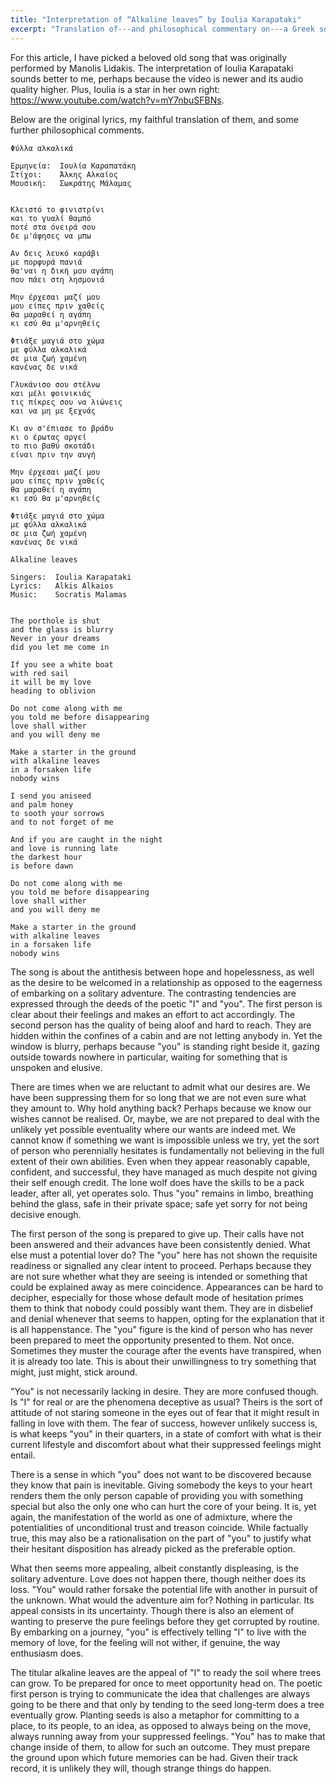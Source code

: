 ```yaml
---
title: "Interpretation of “Alkaline leaves” by Ioulia Karapataki"
excerpt: "Translation of---and philosophical commentary on---a Greek song whose translated title is 'Alkaline leaves'."
---
```


For this article, I have picked a beloved old song that was originally performed by Manolis Lidakis. The interpretation of Ioulia Karapataki sounds better to me, perhaps because the video is newer and its audio quality higher. Plus, Ioulia is a star in her own right: <https://www.youtube.com/watch?v=mY7nbuSFBNs>.

Below are the original lyrics, my faithful translation of them, and some further philosophical comments.

```
Φύλλα αλκαλικά

Ερμηνεία:  Ιουλία Καραπατάκη
Στίχοι:    Άλκης Αλκαίος
Μουσική:   Σωκράτης Μάλαμας


Κλειστό το φινιστρίνι
και το γυαλί θαμπό
ποτέ στα όνειρά σου
δε μ'άφησες να μπω

Αν δεις λευκό καράβι
με πορφυρά πανιά
θα'ναι η δική μου αγάπη
που πάει στη λησμονιά

Μην έρχεσαι μαζί μου
μου είπες πριν χαθείς
θα μαραθεί η αγάπη
κι εσύ θα μ'αρνηθείς

Φτιάξε μαγιά στο χώμα
με φύλλα αλκαλικά
σε μια ζωή χαμένη
κανένας δε νικά

Γλυκάνισο σου στέλνω
και μέλι φοινικιάς
τις πίκρες σου να λιώνεις
και να μη με ξεχνάς

Κι αν σ'έπιασε το βράδυ
κι ο έρωτας αργεί
το πιο βαθύ σκοτάδι
είναι πριν την αυγή

Μην έρχεσαι μαζί μου
μου είπες πριν χαθείς
θα μαραθεί η αγάπη
κι εσύ θα μ'αρνηθείς

Φτιάξε μαγιά στο χώμα
με φύλλα αλκαλικά
σε μια ζωή χαμένη
κανένας δε νικά
```

```
Alkaline leaves

Singers:  Ioulia Karapataki
Lyrics:   Alkis Alkaios
Music:    Socratis Malamas


The porthole is shut
and the glass is blurry
Never in your dreams
did you let me come in

If you see a white boat
with red sail
it will be my love
heading to oblivion

Do not come along with me
you told me before disappearing
love shall wither
and you will deny me

Make a starter in the ground
with alkaline leaves
in a forsaken life
nobody wins

I send you aniseed
and palm honey
to sooth your sorrows
and to not forget of me

And if you are caught in the night
and love is running late
the darkest hour
is before dawn

Do not come along with me
you told me before disappearing
love shall wither
and you will deny me

Make a starter in the ground
with alkaline leaves
in a forsaken life
nobody wins
```

The song is about the antithesis between hope and hopelessness, as well as the desire to be welcomed in a relationship as opposed to the eagerness of embarking on a solitary adventure. The contrasting tendencies are expressed through the deeds of the poetic "I" and "you". The first person is clear about their feelings and makes an effort to act accordingly. The second person has the quality of being aloof and hard to reach. They are hidden within the confines of a cabin and are not letting anybody in. Yet the window is blurry, perhaps because "you" is standing right beside it, gazing outside towards nowhere in particular, waiting for something that is unspoken and elusive.

There are times when we are reluctant to admit what our desires are. We have been suppressing them for so long that we are not even sure what they amount to. Why hold anything back? Perhaps because we know our wishes cannot be realised. Or, maybe, we are not prepared to deal with the unlikely yet possible eventuality where our wants are indeed met. We cannot know if something we want is impossible unless we try, yet the sort of person who perennially hesitates is fundamentally not believing in the full extent of their own abilities. Even when they appear reasonably capable, confident, and successful, they have managed as much despite not giving their self enough credit. The lone wolf does have the skills to be a pack leader, after all, yet operates solo. Thus "you" remains in limbo, breathing behind the glass, safe in their private space; safe yet sorry for not being decisive enough.

The first person of the song is prepared to give up. Their calls have not been answered and their advances have been consistently denied. What else must a potential lover do? The "you" here has not shown the requisite readiness or signalled any clear intent to proceed. Perhaps because they are not sure whether what they are seeing is intended or something that could be explained away as mere coincidence. Appearances can be hard to decipher, especially for those whose default mode of hesitation primes them to think that nobody could possibly want them. They are in disbelief and denial whenever that seems to happen, opting for the explanation that it is all happenstance. The "you" figure is the kind of person who has never been prepared to meet the opportunity presented to them. Not once. Sometimes they muster the courage after the events have transpired, when it is already too late. This is about their unwillingness to try something that might, just might, stick around.

"You" is not necessarily lacking in desire. They are more confused though. Is "I" for real or are the phenomena deceptive as usual? Theirs is the sort of attitude of not staring someone in the eyes out of fear that it might result in falling in love with them. The fear of success, however unlikely success is, is what keeps "you" in their quarters, in a state of comfort with what is their current lifestyle and discomfort about what their suppressed feelings might entail.

There is a sense in which "you" does not want to be discovered because they know that pain is inevitable. Giving somebody the keys to your heart renders them the only person capable of providing you with something special but also the only one who can hurt the core of your being. It is, yet again, the manifestation of the world as one of admixture, where the potentialities of unconditional trust and treason coincide. While factually true, this may also be a rationalisation on the part of "you" to justify what their hesitant disposition has already picked as the preferable option.

What then seems more appealing, albeit constantly displeasing, is the solitary adventure. Love does not happen there, though neither does its loss. "You" would rather forsake the potential life with another in pursuit of the unknown. What would the adventure aim for? Nothing in particular. Its appeal consists in its uncertainty. Though there is also an element of wanting to preserve the pure feelings before they get corrupted by routine. By embarking on a journey, "you" is effectively telling "I" to live with the memory of love, for the feeling will not wither, if genuine, the way enthusiasm does.

The titular alkaline leaves are the appeal of "I" to ready the soil where trees can grow. To be prepared for once to meet opportunity head on. The poetic first person is trying to communicate the idea that challenges are always going to be there and that only by tending to the seed long-term does a tree eventually grow. Planting seeds is also a metaphor for committing to a place, to its people, to an idea, as opposed to always being on the move, always running away from your suppressed feelings. "You" has to make that change inside of them, to allow for such an outcome. They must prepare the ground upon which future memories can be had. Given their track record, it is unlikely they will, though strange things do happen.
